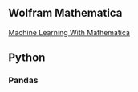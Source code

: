 ## Wolfram Mathematica
 [Machine Learning With Mathematica](https://towardsdatascience.com/machine-learning-with-mathematica-4c0da30b3073)

## Python
### Pandas
